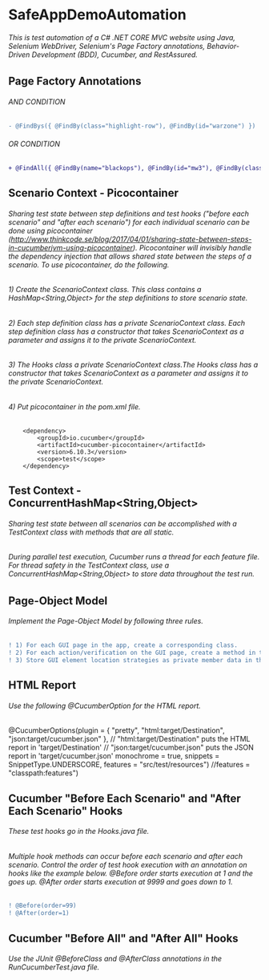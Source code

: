 # SafeAppDemoAutomation
###### This is test automation of a C# .NET CORE MVC website using Java, Selenium WebDriver, Selenium's Page Factory annotations, Behavior-Driven Development (BDD), Cucumber, and RestAssured.
## Page Factory Annotations
###### AND CONDITION
```diff
- @FindBys({ @FindBy(class="highlight-row"), @FindBy(id="warzone") })
```
###### OR CONDITION
```diff
+ @FindAll({ @FindBy(name="blackops"), @FindBy(id="mw3"), @FindBy(className="btn-warning") })
```
## Scenario Context - Picocontainer
###### Sharing test state between step definitions and test hooks ("before each scenario" and "after each scenario") for each individual scenario can be done using picocontainer (http://www.thinkcode.se/blog/2017/04/01/sharing-state-between-steps-in-cucumberjvm-using-picocontainer). Picocontainer will invisibly handle the dependency injection that allows shared state between the steps of a scenario. To use picocontainer, do the following.
###### 1) Create the ScenarioContext class. This class contains a HashMap<String,Object> for the step definitions to store scenario state.
###### 2) Each step definition class has a private ScenarioContext class. Each step definition class has a constructor that takes ScenarioContext as a parameter and assigns it to the private ScenarioContext.
###### 3) The Hooks class a private ScenarioContext class.The Hooks class has a constructor that takes ScenarioContext as a parameter and assigns it to the private ScenarioContext.
###### 4) Put picocontainer in the pom.xml file.
		<dependency>
			<groupId>io.cucumber</groupId>
			<artifactId>cucumber-picocontainer</artifactId>
			<version>6.10.3</version>
			<scope>test</scope>
		</dependency>

## Test Context - ConcurrentHashMap<String,Object>
###### Sharing test state between all scenarios can be accomplished with a TestContext class with methods that are all static.
###### During parallel test execution, Cucumber runs a thread for each feature file. For thread safety in the TestContext class, use a ConcurrentHashMap<String,Object> to store data throughout the test run.

## Page-Object Model
###### Implement the Page-Object Model by following three rules.
```diff
! 1) For each GUI page in the app, create a corresponding class.
! 2) For each action/verification on the GUI page, create a method in the class.
! 3) Store GUI element location strategies as private member data in the class.
```

## HTML Report
###### Use the following @CucumberOption for the HTML report.

@CucumberOptions(plugin = { "pretty", "html:target/Destination", "json:target/cucumber.json" },
		// "html:target/Destination" puts the HTML report in 'target/Destination'
		// "json:target/cucumber.json" puts the JSON report in 'target/cucumber.json'
		monochrome = true, snippets = SnippetType.UNDERSCORE,
		features = "src/test/resources")
		//features = "classpath:features")

## Cucumber "Before Each Scenario" and "After Each Scenario" Hooks
###### These test hooks go in the Hooks.java file.
###### Multiple hook methods can occur before each scenario and after each scenario. Control the order of test hook execution with an annotation on hooks like the example below. @Before order starts execution at 1 and the goes up. @After order starts execution at 9999 and goes down to 1.
```diff
! @Before(order=99)
! @After(order=1)
```
## Cucumber "Before All" and "After All" Hooks
###### Use the JUnit @BeforeClass and @AfterClass annotations in the RunCucumberTest.java file.
